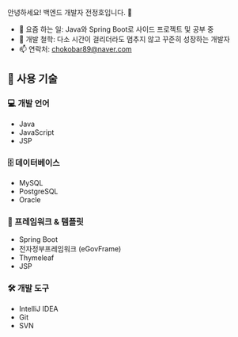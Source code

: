 안녕하세요! 백엔드 개발자 전정호입니다. 👋

- 🔭 요즘 하는 일: Java와 Spring Boot로 사이드 프로젝트 및 공부 중
- 🌱 개발 철학: 다소 시간이 걸리더라도 멈추지 않고 꾸준히 성장하는 개발자
- 📫 연락처: chokobar89@naver.com

## 🧰 사용 기술

### 💻 개발 언어
- Java
- JavaScript
- JSP

### 🗄️ 데이터베이스
- MySQL
- PostgreSQL
- Oracle

### 🧩 프레임워크 & 템플릿
- Spring Boot
- 전자정부프레임워크 (eGovFrame)
- Thymeleaf
- JSP

### 🛠️ 개발 도구
- IntelliJ IDEA
- Git
- SVN
